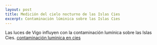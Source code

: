 ```yaml
---
layout: post
title: Medición del cielo nocturno de las Islas Cies
excerpt: Contaminación lúminica sobre las Islas Cies
---
```


Las luces de Vigo influyen con la contaminación lumínica sobre las Islas Cies.
[contaminación luminica en cies](../images/cies.jpg)